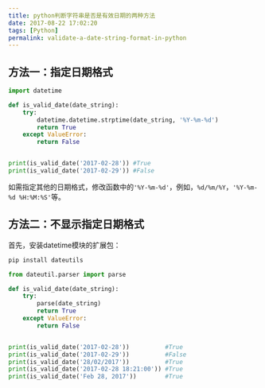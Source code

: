 ```yaml
---
title: python判断字符串是否是有效日期的两种方法
date: 2017-08-22 17:02:20
tags: [Python]
permalink: validate-a-date-string-format-in-python
---
```

## 方法一：指定日期格式 ##
```python
import datetime

def is_valid_date(date_string):
    try:
        datetime.datetime.strptime(date_string, '%Y-%m-%d')
        return True
    except ValueError:
        return False


print(is_valid_date('2017-02-28')) #True
print(is_valid_date('2017-02-29')) #False

```
如需指定其他的日期格式，修改函数中的`'%Y-%m-%d'`，例如，`%d/%m/%Y`，`'%Y-%m-%d %H:%M:%S'`等。
<!-- more -->
## 方法二：不显示指定日期格式 ##
首先，安装datetime模块的扩展包：
```python
pip install dateutils
```
```python
from dateutil.parser import parse

def is_valid_date(date_string):
    try:
        parse(date_string)
        return True
    except ValueError:
        return False


print(is_valid_date('2017-02-28'))          #True
print(is_valid_date('2017-02-29'))          #False
print(is_valid_date('28/02/2017'))          #True
print(is_valid_date('2017-02-28 18:21:00')) #True
print(is_valid_date('Feb 28, 2017'))        #True

```